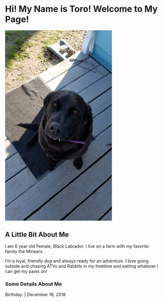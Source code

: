 # Hi! My Name is Toro! Welcome to My Page!
<img src="https://github.com/LL2323/Markdown/blob/main/20210328_172249.jpg" width="350">

## A Little Bit About Me

I am 6 year old Female, Black Labrador. I live on a farm with my favorite family the Minears. 

I’m a loyal, friendly dog and always ready for an adventure. I love going outside and chasing ATVs and Rabbits in my freetime and eatting whatever I can get my paws on!

### Some Details About Me

Birthday: | December 18, 2018
